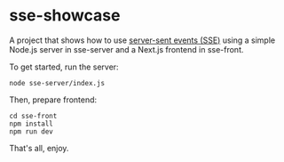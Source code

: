 # sse-showcase

A project that shows how to use [server-sent events (SSE)](https://developer.mozilla.org/en-US/docs/Web/API/Server-sent_events) using a simple Node.js server in sse-server and a Next.js frontend in sse-front.

To get started, run the server:

```
node sse-server/index.js
```

Then, prepare frontend:

```
cd sse-front
npm install
npm run dev
```

That's all, enjoy.
